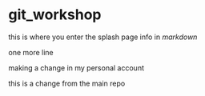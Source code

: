 # git_workshop

this is where you enter the splash page info in _markdown_

one more line

making a change in my personal account

this is a change from the main repo

